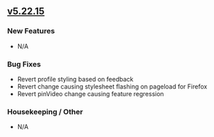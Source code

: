 ## [v5.22.15](https://github.com/honestbleeps/Reddit-Enhancement-Suite/releases/v5.22.15)

### New Features

- N/A

### Bug Fixes

- Revert profile styling based on feedback
- Revert change causing stylesheet flashing on pageload for Firefox
- Revert pinVideo change causing feature regression

### Housekeeping / Other

- N/A